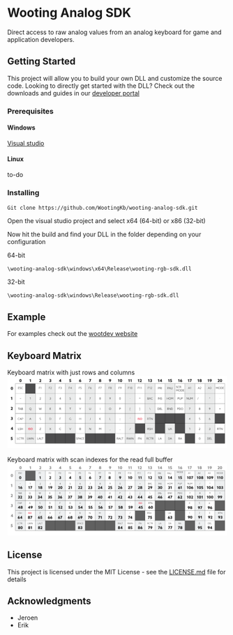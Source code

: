 # Wooting Analog SDK
Direct access to raw analog values from an analog keyboard for game and application developers.

## Getting Started

This project will allow you to build your own DLL and customize the source code. Looking to directly get started with the DLL? Check out the downloads and guides in our [developer portal](https://dev.wooting.nl)

### Prerequisites

#### Windows
[Visual studio](https://visualstudio.microsoft.com/)
#### Linux
to-do

### Installing


```
Git clone https://github.com/WootingKb/wooting-analog-sdk.git 
```
Open the visual studio project and select x64 (64-bit) or x86 (32-bit)

Now hit the build and find your DLL in the folder depending on your configuration

64-bit
```
\wooting-analog-sdk\windows\x64\Release\wooting-rgb-sdk.dll
```
32-bit
```
\wooting-analog-sdk\windows\Release\wooting-rgb-sdk.dll
```

## Example

For examples check out the [wootdev website](https://dev.wooting.nl)

## Keyboard Matrix
Keyboard matrix with just rows and columns
![Keyboard Matrix Row Columns](resources/keyboard-matrixc-rows-columns.png)

Keyboard matrix with scan indexes for the read full buffer
![Keyboard Matrix Scan Index](resources/keyboard-matrix-scan-index.png)

## License

This project is licensed under the MIT License - see the [LICENSE.md](LICENSE.md) file for details

## Acknowledgments

* Jeroen
* Erik

